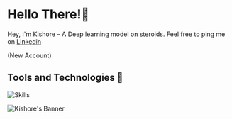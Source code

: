 # ‍Hello There!👋

Hey, I'm Kishore – A Deep learning model on steroids. Feel free to ping me on [Linkedin](https://www.linkedin.com/in/kishore-raja-baab55261/)

(New Account)

## Tools and Technologies 🔧
![Skills](https://skillicons.dev/icons?i=ts,react,next,tailwind,cpp,python,go,bash,express,fastapi,graphql,aws,docker,kubernetes,linux,githubactions,postgres,mongodb,redis,tensorflow)

![Kishore's Banner](https://user-images.githubusercontent.com/74038190/212284100-561aa473-3905-4a80-b561-0d28506553ee.gif)
